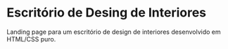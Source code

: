 # Escritório de Desing de Interiores

Landing page para um escritório de design de interiores desenvolvido em HTML/CSS puro.
